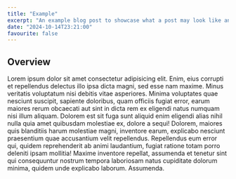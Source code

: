 ```yaml
---
title: "Example"
excerpt: "An example blog post to showcase what a post may look like and will replaced in the future"
date: "2024-10-14T23:21:00"
favourite: false
---
```


## Overview

Lorem ipsum dolor sit amet consectetur adipisicing elit. Enim, eius corrupti et repellendus delectus illo ipsa dicta magni, sed esse nam maxime. Minus veritatis voluptatum nisi debitis vitae asperiores. Minima voluptates quae nesciunt suscipit, sapiente doloribus, quam officiis fugiat error, earum maiores rerum obcaecati aut sint in dicta rem ex eligendi natus numquam nisi illum aliquam. Dolorem est sit fuga sunt aliquid enim eligendi alias nihil nulla quia amet quibusdam molestiae ex, dolore a sequi! Dolorem, maiores quis blanditiis harum molestiae magni, inventore earum, explicabo nesciunt praesentium quae accusantium velit repellendus. Repellendus eum error qui, quidem reprehenderit ab animi laudantium, fugiat ratione totam porro deleniti ipsam mollitia! Maxime inventore repellat, assumenda et tenetur sint qui consequuntur nostrum tempora laboriosam natus cupiditate dolorum minima, quidem unde explicabo laborum. Assumenda.
